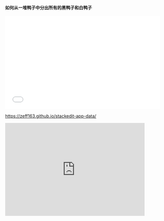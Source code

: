 #### 如何从一堆鸭子中分出所有的黑鸭子和白鸭子  

<iframe src="//player.bilibili.com/player.html?isOutside=true&aid=704379399&bvid=BV1Jm4y1G7ag&cid=1291656291&p=1" scrolling="no" border="0" frameborder="no" framespacing="0" allowfullscreen="true" width=500 height=300></iframe>

https://zeff163.github.io/stackedit-app-data/

<iframe 
src="https://zeff163.github.io/stackedit-app-data/master/Daily%20work/2025/picture/%E7%81%B5%E6%84%9F%E6%83%B3%E6%B3%95/%E3%80%90%E8%A7%86%E9%A2%91%E3%80%91%E8%BF%99%E6%98%AF%E6%80%8E%E4%B9%88%E5%81%9A%E5%88%B0%E7%9A%84%E3%80%90%E5%85%A8%E5%A1%94%E6%9C%BA%E7%AE%B1%E5%90%A7%E3%80%91_%E7%99%BE%E5%BA%A6%E8%B4%B4%E5%90%A7.mp4" 
scrolling="no" 
border="0" 
frameborder="no" 
framespacing="0" 
allowfullscreen="true" 
height=300 
width=450> 
</iframe>



<!--stackedit_data:
eyJoaXN0b3J5IjpbLTEzMjg3MzQzMzQsMTA4MDc1MDE0MiwtMj
EyNDkyNDY2OCwtMTk4OTU0NjA4OSw3Mzc1NzM4ODAsMjExMjcw
MjQyMCwtMTIzMjc2MjI3NCwyMTAwNTIzNzkyLDE5MzA2MDQxMz
gsMTY0NjIzNzE0Ml19
-->
